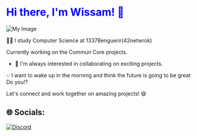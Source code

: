<h1 style="color: blue;">Hi there, I'm Wissam! 👋</h1>

<img src="https://user-images.githubusercontent.com/34418187/202911326-559ae103-550c-40dc-a404-4c7ca2eeb777.gif" alt="My Image">

👨‍💻 I study Computer Science at 1337Benguerir(42netwrok)

Currently working on the Commun Core projects.

<ul>
      <li>👯 I'm always interested in collaborating on exciting projects.</li>
</ul>

💡 I want to wake up in the morning and think the future is going to be great
Do you⁉️

<p>Let's connect and work together on amazing projects! 😄</p>

## 🌐 Socials:
<a href="https://discord.gg/~W1ES#0114"><img src="https://img.shields.io/badge/Discord-%237289DA.svg?logo=discord&logoColor=white" alt="Discord"></a>
